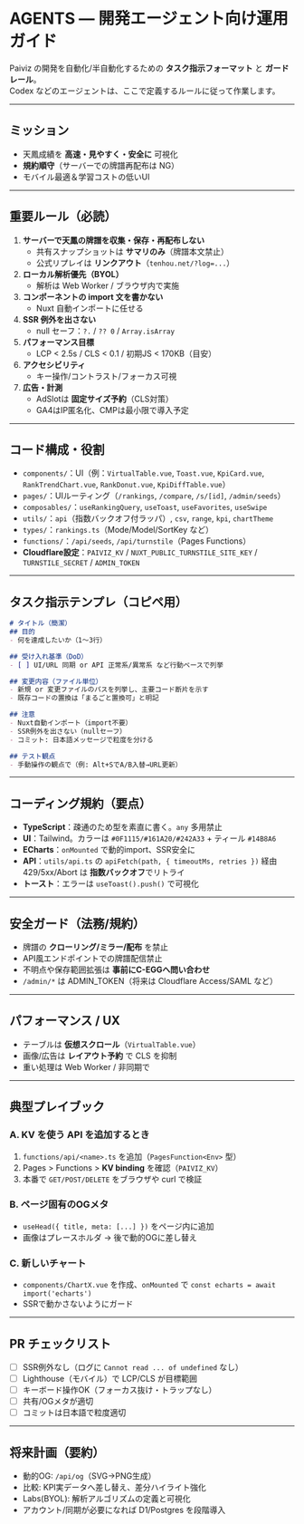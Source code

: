 # AGENTS — 開発エージェント向け運用ガイド

Paiviz の開発を自動化/半自動化するための **タスク指示フォーマット** と **ガードレール**。  
Codex などのエージェントは、ここで定義するルールに従って作業します。

---

## ミッション
- 天鳳成績を **高速・見やすく・安全に** 可視化
- **規約順守**（サーバーでの牌譜再配布は NG）
- モバイル最適＆学習コストの低いUI

---

## 重要ルール（必読）
1. **サーバーで天鳳の牌譜を収集・保存・再配布しない**  
   - 共有スナップショットは **サマリのみ**（牌譜本文禁止）  
   - 公式リプレイは **リンクアウト**（`tenhou.net/?log=...`）
2. **ローカル解析優先（BYOL）**  
   - 解析は Web Worker / ブラウザ内で実施
3. **コンポーネントの import 文を書かない**  
   - Nuxt 自動インポートに任せる
4. **SSR 例外を出さない**  
   - null セーフ：`?.` / `?? 0` / `Array.isArray`
5. **パフォーマンス目標**  
   - LCP < 2.5s / CLS < 0.1 / 初期JS < 170KB（目安）
6. **アクセシビリティ**  
   - キー操作/コントラスト/フォーカス可視
7. **広告・計測**  
   - AdSlotは **固定サイズ予約**（CLS対策）  
   - GA4はIP匿名化、CMPは最小限で導入予定

---

## コード構成・役割
- `components/`：UI（例：`VirtualTable.vue`, `Toast.vue`, `KpiCard.vue`, `RankTrendChart.vue`, `RankDonut.vue`, `KpiDiffTable.vue`）
- `pages/`：UIルーティング（`/rankings`, `/compare`, `/s/[id]`, `/admin/seeds`）
- `composables/`：`useRankingQuery`, `useToast`, `useFavorites`, `useSwipe`
- `utils/`：`api`（指数バックオフ付ラッパ）, `csv`, `range`, `kpi`, `chartTheme`
- `types/`：`rankings.ts`（Mode/Model/SortKey など）
- `functions/`：`/api/seeds`, `/api/turnstile`（Pages Functions）
- **Cloudflare設定**：`PAIVIZ_KV` / `NUXT_PUBLIC_TURNSTILE_SITE_KEY` / `TURNSTILE_SECRET` / `ADMIN_TOKEN`

---

## タスク指示テンプレ（コピペ用）

```md
# タイトル（簡潔）
## 目的
- 何を達成したいか（1〜3行）

## 受け入れ基準（DoD）
- [ ] UI/URL 同期 or API 正常系/異常系 など行動ベースで列挙

## 変更内容（ファイル単位）
- 新規 or 変更ファイルのパスを列挙し、主要コード断片を示す
- 既存コードの置換は「まるごと置換可」と明記

## 注意
- Nuxt自動インポート（import不要）
- SSR例外を出さない（nullセーフ）
- コミット: 日本語メッセージで粒度を分ける

## テスト観点
- 手動操作の観点で（例: Alt+SでA/B入替→URL更新）
```

---

## コーディング規約（要点）
- **TypeScript**：疎通のため型を素直に書く。`any` 多用禁止
- **UI**：Tailwind。カラーは `#0F1115/#161A20/#242A33` + ティール `#14B8A6`
- **ECharts**：`onMounted` で動的import、SSR安全に
- **API**：`utils/api.ts` の `apiFetch(path, { timeoutMs, retries })` 経由  
  429/5xx/Abort は **指数バックオフ**でリトライ
- **トースト**：エラーは `useToast().push()` で可視化

---

## 安全ガード（法務/規約）
- 牌譜の **クローリング/ミラー/配布** を禁止
- API風エンドポイントでの牌譜配信禁止
- 不明点や保存範囲拡張は **事前にC-EGGへ問い合わせ**
- `/admin/*` は ADMIN_TOKEN（将来は Cloudflare Access/SAML など）

---

## パフォーマンス / UX
- テーブルは **仮想スクロール**（`VirtualTable.vue`）
- 画像/広告は **レイアウト予約** で CLS を抑制
- 重い処理は Web Worker / 非同期で

---

## 典型プレイブック

### A. KV を使う API を追加するとき
1. `functions/api/<name>.ts` を追加（`PagesFunction<Env>` 型）
2. Pages > Functions > **KV binding** を確認（`PAIVIZ_KV`）
3. 本番で `GET/POST/DELETE` をブラウザや curl で検証

### B. ページ固有のOGメタ
- `useHead({ title, meta: [...] })` をページ内に追加
- 画像はプレースホルダ → 後で動的OGに差し替え

### C. 新しいチャート
- `components/ChartX.vue` を作成、`onMounted` で `const echarts = await import('echarts')`
- SSRで動かさないようにガード

---

## PR チェックリスト
- [ ] SSR例外なし（ログに `Cannot read ... of undefined` なし）
- [ ] Lighthouse（モバイル）で LCP/CLS が目標範囲
- [ ] キーボード操作OK（フォーカス抜け・トラップなし）
- [ ] 共有/OGメタが適切
- [ ] コミットは日本語で粒度適切

---

## 将来計画（要約）
- 動的OG: `/api/og`（SVG→PNG生成）
- 比較: KPI実データへ差し替え、差分ハイライト強化
- Labs(BYOL): 解析アルゴリズムの定義と可視化
- アカウント/同期が必要になれば D1/Postgres を段階導入
